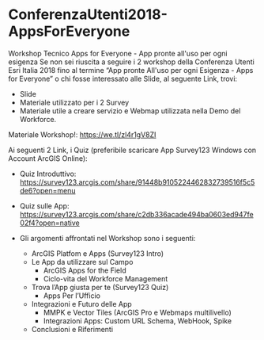 # ConferenzaUtenti2018-AppsForEveryone
Workshop Tecnico Apps for Everyone - App pronte all'uso per ogni esigenza
Se non sei riuscita a seguire i 2 workshop della Conferenza Utenti Esri Italia 2018 fino al termine
“App pronte All'uso per ogni Esigenza - Apps for Everyone” o chi fosse interessato alle Slide, al seguente Link, trovi:
-	Slide
-	Materiale utilizzato per i 2 Survey
-	Materiale utile a creare servizio e Webmap utilizzata nella Demo del Workforce.

Materiale Workshop!:  https://we.tl/zl4r1gV8ZI

Ai seguenti 2 Link, i Quiz (preferibile scaricare App Survey123 Windows con Account ArcGIS Online):

-	Quiz Introduttivo: https://survey123.arcgis.com/share/91448b9105224462832739516f5c5de6?open=menu

-	Quiz sulle App: https://survey123.arcgis.com/share/c2db336acade494ba0603ed947fe02f4?open=native

-	Gli argomenti affrontati nel Workshop sono i seguenti:
	- ArcGIS Platfom e Apps (Survey123 Intro)
	- Le App da utilizzare sul Campo
	  - ArcGIS Apps for the Field
	  - Ciclo-vita del Workforce Management
	- Trova l’App giusta per te (Survey123 Quiz)
	  - Apps Per l’Ufficio
	- Integrazioni e Futuro delle App
		- MMPK e Vector Tiles (ArcGIS Pro e Webmaps multilivello)
		- Integrazioni Apps: Custom URL Schema, WebHook, Spike
	- Conclusioni e Riferimenti
